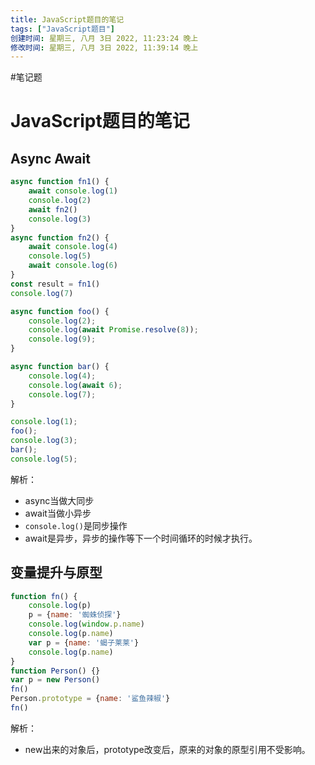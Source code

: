 ```yaml
---
title: JavaScript题目的笔记
tags: ["JavaScript题目"]
创建时间: 星期三, 八月 3日 2022, 11:23:24 晚上
修改时间: 星期三, 八月 3日 2022, 11:39:14 晚上
---
```

#笔记题

# JavaScript题目的笔记

## Async Await

```js
async function fn1() {
    await console.log(1)
    console.log(2)
    await fn2()
    console.log(3)
}
async function fn2() {
    await console.log(4)
    console.log(5)
    await console.log(6)
}
const result = fn1()
console.log(7)
```



```js
async function foo() {
    console.log(2);
    console.log(await Promise.resolve(8));
    console.log(9);
}

async function bar() {
    console.log(4);
    console.log(await 6);
    console.log(7);
}

console.log(1);
foo();
console.log(3);
bar();
console.log(5);
```

解析：
- async当做大同步
- await当做小异步
- `console.log()`是同步操作
- await是异步，异步的操作等下一个时间循环的时候才执行。


## 变量提升与原型

```js
function fn() {
    console.log(p)
    p = {name: '蜘蛛侦探'}
    console.log(window.p.name)
    console.log(p.name)
    var p = {name: '蝎子莱莱'}
    console.log(p.name)
}
function Person() {}
var p = new Person()
fn()
Person.prototype = {name: '鲨鱼辣椒'}
fn()
```

解析：
- new出来的对象后，prototype改变后，原来的对象的原型引用不受影响。

